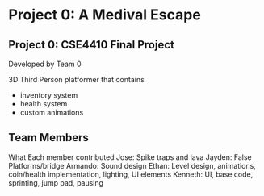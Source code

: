 # Project 0: A Medival Escape

## Project 0: CSE4410 Final Project
Developed by Team 0

3D Third Person platformer that contains 
- inventory system
- health system
- custom animations

## Team Members
What Each member contributed
Jose: Spike traps and lava
Jayden: False Platforms/bridge
Armando: Sound design
Ethan: Level design, animations, coin/health implementation, lighting, UI elements
Kenneth: UI, base code, sprinting, jump pad, pausing
